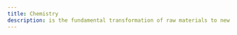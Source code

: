 ```yaml
---
title: Chemistry
description: is the fundamental transformation of raw materials to new novel chemical / biological entities.
---
```

